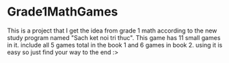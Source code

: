 # Grade1MathGames
This is a project that I get the idea from grade 1 math according to the new study program named "Sach ket noi tri thuc". This game has 11 small games in it. include all 5 games total in the book 1 and 6 games in book 2. using it is easy so just find your way to the end :>
